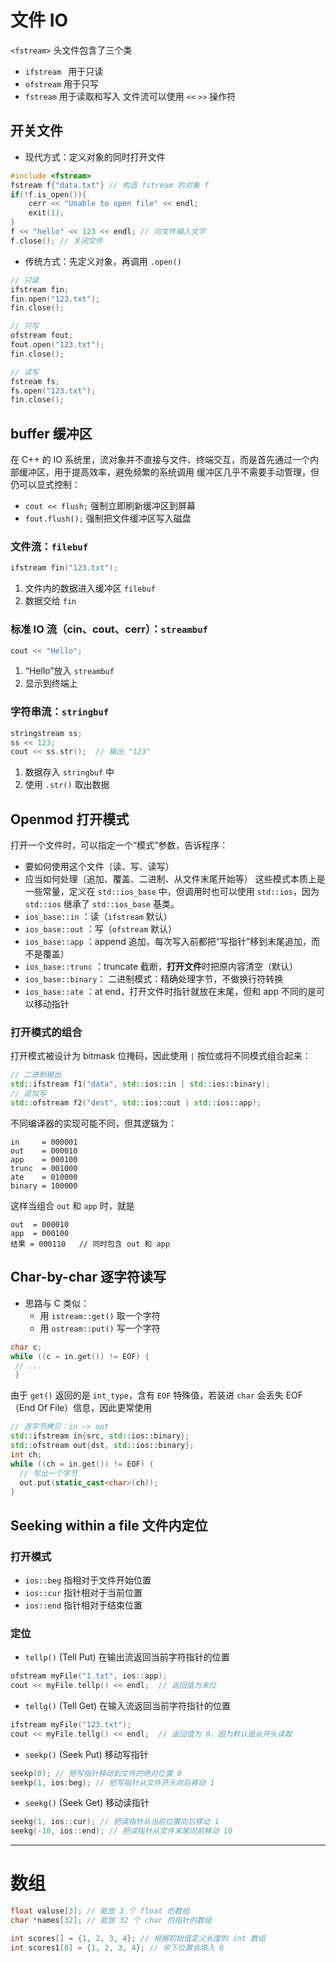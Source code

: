 # 文件 IO
`<fstream>` 头文件包含了三个类
- `ifstream ` 用于只读
- `ofstream` 用于只写
- `fstream` 用于读取和写入
文件流可以使用 `<<` `>>` 操作符
## 开关文件
- 现代方式：定义对象的同时打开文件
```cpp
#include <fstream>
fstream f{"data.txt"} // 构造 fstream 的对象 f
if(!f.is_open()){
	cerr << "Unable to open file" << endl;
	exit(1);
}
f << "hello" << 123 << endl; // 向文件输入文字
f.close(); // 关闭文件
```
- 传统方式：先定义对象，再调用 `.open()`
```cpp
// 只读
ifstream fin;
fin.open("123.txt");
fin.close();

// 只写
ofstream fout;
fout.open("123.txt");
fin.close();

// 读写
fstream fs;
fs.open("123.txt");
fin.close();
```
##  buffer 缓冲区
在  C++ 的 IO 系统里，流对象并不直接与文件、终端交互，而是首先通过一个内部缓冲区，用于提高效率，避免频繁的系统调用
缓冲区几乎不需要手动管理，但仍可以显式控制：
-  `cout << flush;` 强制立即刷新缓冲区到屏幕
- `fout.flush();` 强制把文件缓冲区写入磁盘
### 文件流：`filebuf`
```cpp
ifstream fin("123.txt");
```
1. 文件内的数据进入缓冲区 `filebuf`
2. 数据交给 `fin`
### 标准 IO 流（cin、cout、cerr）：`streambuf`
```cpp
cout << "Hello";
```
1. “Hello”放入 `streambuf`
2. 显示到终端上
### 字符串流：`stringbuf`
```cpp
stringstream ss;
ss << 123;
cout << ss.str();  // 输出 "123"
```
1. 数据存入 `stringbuf` 中
2. 使用 `.str()` 取出数据
##  Openmod 打开模式
打开一个文件时，可以指定一个“模式”参数，告诉程序：
- 要如何使用这个文件（读、写、读写）
- 应当如何处理（追加、覆盖、二进制、从文件末尾开始等）
这些模式本质上是一些常量，定义在 `std::ios_base` 中，但调用时也可以使用 `std::ios`，因为 `std::ios` 继承了 `std::ios_base` 基类。
- `ios_base::in` ：读（`ifstream` 默认）
- `ios_base::out` ：写（`ofstream` 默认）
- `ios_base::app` ：append 追加，每次写入前都把“写指针”移到末尾追加，而不是覆盖）
- `ios_base::trunc` ：truncate 截断，**打开文件**时把原内容清空（默认）
- `ios_base::binary`： 二进制模式：精确处理字节，不做换行符转换
- `ios_base::ate` ：at end，打开文件时指针就放在末尾，但和 app 不同的是可以移动指针
### 打开模式的组合
打开模式被设计为 bitmask 位掩码，因此使用 `|` 按位或将不同模式组合起来：
```cpp
// 二进制输出
std::ifstream f1("data", std::ios::in | std::ios::binary);
// 追加写
std::ofstream f2("dest", std::ios::out | std::ios::app);
```

不同编译器的实现可能不同，但其逻辑为：
```
in     = 000001
out    = 000010
app    = 000100
trunc  = 001000
ate    = 010000
binary = 100000
```

这样当组合 `out` 和 `app` 时，就是
```
out  = 000010
app  = 000100
结果 = 000110   // 同时包含 out 和 app
```
## Char-by-char 逐字符读写
- 思路与 C 类似：
	- 用 `istream::get()` 取一个字符
	- 用 `ostream::put()` 写一个字符
```cpp
char c;
while ((c = in.get()) != EOF) {
 // ...
 }
```
由于 `get()` 返回的是 `int_type`，含有 `EOF` 特殊值，若装进 `char` 会丢失 EOF （End Of File）信息，因此更常使用
```cpp
// 逐字节拷贝：in -> out
std::ifstream in{src, std::ios::binary};
std::ofstream out{dst, std::ios::binary};
int ch;
while ((ch = in.get()) != EOF) {
  // 写出一个字节
  out.put(static_cast<char>(ch));
}
```
## Seeking within a file 文件内定位
### 打开模式
- `ios::beg` 指相对于文件开始位置
- `ios::cur` 指针相对于当前位置
- `ios::end` 指针相对于结束位置
### 定位
- `tellp()` (Tell Put) 在输出流返回当前字符指针的位置
```cpp
ofstream myFile("1.txt", ios::app);
cout << myFile.tellp() << endl;  // 返回值为末位		
```
- `tellg()` (Tell Get) 在输入流返回当前字符指针的位置
```cpp
ifstream myFile("123.txt");
cout << myFile.tellg() << endl;  // 返回值为 0，因为默认是从开头读取
```
- `seekp()` (Seek Put) 移动写指针
```cpp
seekp(0); // 把写指针移动到文件的绝对位置 0
seekp(1, ios:beg); // 把写指针从文件开头向后移动 1
```
- `seekg()` (Seek Get) 移动读指针
```cpp
seekg(1, ios::cur); // 把读指针从当前位置向后移动 1
seekg(-10, ios::end); // 把读指针从文件末尾向前移动 10
```
---

# 数组
```cpp
float valuse[3]; // 能放 3 个 float 的数组
char *names[32]; // 能放 32 个 char 的指针的数组

int scores[] = {1, 2, 3, 4}; // 根据初始值定义长度的 int 数组
int scores1[8] = {1, 2, 3, 4}; // 余下位置会填入 0
```